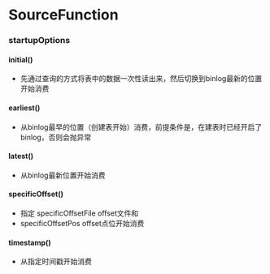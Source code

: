 # SourceFunction
### startupOptions
#### initial()
- 先通过查询的方式将表中的数据一次性读出来，然后切换到binlog最新的位置开始消费
#### earliest()
- 从binlog最早的位置（创建表开始）消费，前提条件是，在建表时已经开启了binlog，否则会抛异常
#### latest()
- 从binlog最新位置开始消费
#### specificOffset()
- 指定 specificOffsetFile offset文件和
- specificOffsetPos offset点位开始消费
#### timestamp()
- 从指定时间戳开始消费
